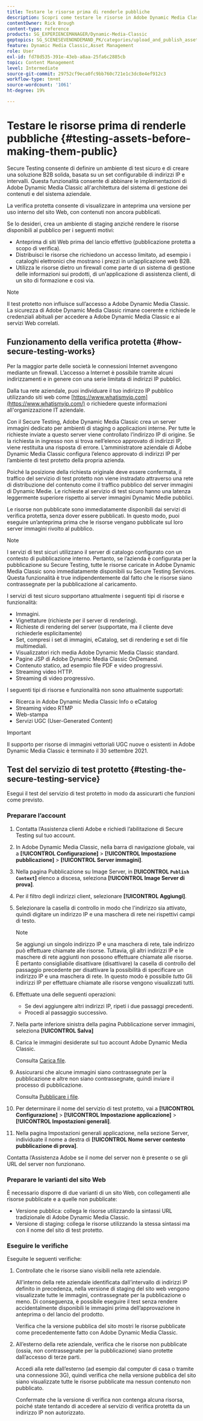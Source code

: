```yaml
---
title: Testare le risorse prima di renderle pubbliche
description: Scopri come testare le risorse in Adobe Dynamic Media Classic prima di renderle pubbliche.
contentOwner: Rick Brough
content-type: reference
products: SG_EXPERIENCEMANAGER/Dynamic-Media-Classic
geptopics: SG_SCENESEVENONDEMAND_PK/categories/upload_and_publish_assets
feature: Dynamic Media Classic,Asset Management
role: User
exl-id: fd78d535-391e-43eb-a8aa-25fa6c2885cb
topic: Content Management
level: Intermediate
source-git-commit: 29752cf9eca0fc9bb760c721e1c3dc8e4ef912c3
workflow-type: tm+mt
source-wordcount: '1061'
ht-degree: 19%

---
```


# Testare le risorse prima di renderle pubbliche {#testing-assets-before-making-them-public}

Secure Testing consente di definire un ambiente di test sicuro e di creare una soluzione B2B solida, basata su un set configurabile di indirizzi IP e intervalli. Questa funzionalità consente di abbinare le implementazioni di Adobe Dynamic Media Classic all&#39;architettura del sistema di gestione dei contenuti e del sistema aziendale.

La verifica protetta consente di visualizzare in anteprima una versione per uso interno del sito Web, con contenuti non ancora pubblicati.

Se lo desideri, crea un ambiente di staging anziché rendere le risorse disponibili al pubblico per i seguenti motivi:

* Anteprima di siti Web prima del lancio effettivo (pubblicazione protetta a scopo di verifica).
* Distribuisci le risorse che richiedono un accesso limitato, ad esempio i cataloghi elettronici che mostrano i prezzi in un’applicazione web B2B.
* Utilizza le risorse dietro un firewall come parte di un sistema di gestione delle informazioni sui prodotti, di un&#39;applicazione di assistenza clienti, di un sito di formazione e così via.

>[!NOTE]
>
>Il test protetto non influisce sull’accesso a Adobe Dynamic Media Classic. La sicurezza di Adobe Dynamic Media Classic rimane coerente e richiede le credenziali abituali per accedere a Adobe Dynamic Media Classic e ai servizi Web correlati.

## Funzionamento della verifica protetta {#how-secure-testing-works}

Per la maggior parte delle società le connessioni Internet avvengono mediante un firewall. L’accesso a Internet è possibile tramite alcuni indirizzamenti e in genere con una serie limitata di indirizzi IP pubblici.

Dalla tua rete aziendale, puoi individuare il tuo indirizzo IP pubblico utilizzando siti web come [https://www.whatismyip.com](https://www.whatismyip.com/) o richiedere queste informazioni all&#39;organizzazione IT aziendale.

Con il Secure Testing, Adobe Dynamic Media Classic crea un server immagini dedicato per ambienti di staging o applicazioni interne. Per tutte le richieste inviate a questo server viene controllato l’indirizzo IP di origine. Se la richiesta in ingresso non si trova nell’elenco approvato di indirizzi IP, viene restituita una risposta di errore. L’amministratore aziendale di Adobe Dynamic Media Classic configura l’elenco approvato di indirizzi IP per l’ambiente di test protetto della propria azienda.

Poiché la posizione della richiesta originale deve essere confermata, il traffico del servizio di test protetto non viene instradato attraverso una rete di distribuzione del contenuto come il traffico pubblico del server immagini di Dynamic Medie. Le richieste al servizio di test sicuro hanno una latenza leggermente superiore rispetto ai server immagini Dynamic Medie pubblici.

Le risorse non pubblicate sono immediatamente disponibili dai servizi di verifica protetta, senza dover essere pubblicati. In questo modo, puoi eseguire un’anteprima prima che le risorse vengano pubblicate sul loro server immagini rivolto al pubblico.

>[!NOTE]
>
>I servizi di test sicuri utilizzano il server di catalogo configurato con un contesto di pubblicazione interno. Pertanto, se l’azienda è configurata per la pubblicazione su Secure Testing, tutte le risorse caricate in Adobe Dynamic Media Classic sono immediatamente disponibili su Secure Testing Services. Questa funzionalità è true indipendentemente dal fatto che le risorse siano contrassegnate per la pubblicazione al caricamento.

I servizi di test sicuro supportano attualmente i seguenti tipi di risorse e funzionalità:

<!-- 

Comment Type: remark
Last Modified By: unknown unknown 
Last Modified Date: 

<p>Added videos to list below 9/11/2012. Moved "Render Server requests" from unsupported to supported, listed below on 3/15/2016 as per email from Cynthia March 11, 2016)</p>

 -->

* Immagini.
* Vignettature (richieste per il server di rendering).
* Richieste di rendering del server (supportate, ma il cliente deve richiederle esplicitamente)
* Set, compresi i set di immagini, eCatalog, set di rendering e set di file multimediali.
* Visualizzatori rich media Adobe Dynamic Media Classic standard.
* Pagine JSP di Adobe Dynamic Media Classic OnDemand.
* Contenuto statico, ad esempio file PDF e video progressivi.
* Streaming video HTTP.
* Streaming di video progressivo.

I seguenti tipi di risorse e funzionalità non sono attualmente supportati:

* Ricerca in Adobe Dynamic Media Classic Info o eCatalog
* Streaming video RTMP
* Web-stampa
* Servizi UGC (User-Generated Content)

>[!IMPORTANT]
>
>Il supporto per risorse di immagini vettoriali UGC nuove o esistenti in Adobe Dynamic Media Classic è terminato il 30 settembre 2021.

## Test del servizio di test protetto {#testing-the-secure-testing-service}

Esegui il test del servizio di test protetto in modo da assicurarti che funzioni come previsto.

<!-- >[!NOTE]
>
>*If you do not mention any IPs under **[!UICONTROL Setup]** > **[!UICONTROL Application Setup]** > **[!UICONTROL Publish Setup]** > **[!UICONTROL Image Server]** > **[!UICONTROL Test Image Service]***: If you add an IP only, that IP is able to call the assets and no other IP are allowed to make the calls. As long there is no IP mentioned under that section, all IPs are allowed to make the calls for the assets, and they show up. -->

### Preparare l’account

<!-- 

Comment Type: remark
Last Modified By: unknown unknown 
Last Modified Date: 

<p>RB: Rewrote entire steps under "Prepare your account" 9/10/2012</p>

 -->

1. Contatta l’Assistenza clienti Adobe e richiedi l’abilitazione di Secure Testing sul tuo account.
1. In Adobe Dynamic Media Classic, nella barra di navigazione globale, vai a **[!UICONTROL Configurazione]** > **[!UICONTROL Impostazione pubblicazione]** > **[!UICONTROL Server immagini]**.
1. Nella pagina Pubblicazione su Image Server, in **[!UICONTROL `Publish Context`]** elenco a discesa, seleziona **[!UICONTROL Image Server di prova]**.
1. Per il filtro degli indirizzi client, selezionare **[!UICONTROL Aggiungi]**.
1. Selezionare la casella di controllo in modo che l&#39;indirizzo sia attivato, quindi digitare un indirizzo IP e una maschera di rete nei rispettivi campi di testo.

   >[!NOTE]
   >
   >Se aggiungi un singolo indirizzo IP e una maschera di rete, tale indirizzo può effettuare chiamate alle risorse. Tuttavia, gli altri indirizzi IP e le maschere di rete aggiunti non possono effettuare chiamate alle risorse. È pertanto consigliabile disattivare (disattivare) la casella di controllo del passaggio precedente per disattivare la possibilità di specificare un indirizzo IP e una maschera di rete. In questo modo è possibile *tutto* Gli indirizzi IP per effettuare chiamate alle risorse vengono visualizzati tutti.

1. Effettuate una delle seguenti operazioni:
   * Se devi aggiungere altri indirizzi IP, ripeti i due passaggi precedenti.
   * Procedi al passaggio successivo.
1. Nella parte inferiore sinistra della pagina Pubblicazione server immagini, seleziona **[!UICONTROL Salva]**
1. Carica le immagini desiderate sul tuo account Adobe Dynamic Media Classic.

   Consulta [Carica file](uploading-files.md#uploading_files).

1. Assicurarsi che alcune immagini siano contrassegnate per la pubblicazione e altre non siano contrassegnate, quindi inviare il processo di pubblicazione.

   Consulta [Pubblicare i file](publishing-files.md#publishing_files).

1. Per determinare il nome del servizio di test protetto, vai a **[!UICONTROL Configurazione]** > **[!UICONTROL Impostazione applicazione]** > **[!UICONTROL Impostazioni generali]**.
1. Nella pagina Impostazioni generali applicazione, nella sezione Server, individuate il nome a destra di **[!UICONTROL Nome server contesto pubblicazione di prova]**.

Contatta l’Assistenza Adobe se il nome del server non è presente o se gli URL del server non funzionano.

### Preparare le varianti del sito Web

È necessario disporre di due varianti di un sito Web, con collegamenti alle risorse pubblicate e a quelle non pubblicate:

* Versione pubblica: collega le risorse utilizzando la sintassi URL tradizionale di Adobe Dynamic Media Classic.
* Versione di staging: collega le risorse utilizzando la stessa sintassi ma con il nome del sito di test protetto.

### Eseguire le verifiche

Eseguite le seguenti verifiche:

1. Controllate che le risorse siano visibili nella rete aziendale.

   All’interno della rete aziendale identificata dall’intervallo di indirizzi IP definito in precedenza, nella versione di staging del sito web vengono visualizzate tutte le immagini, contrassegnate per la pubblicazione o meno. Di conseguenza, è possibile eseguire il test senza rendere accidentalmente disponibili le immagini prima dell’approvazione in anteprima o del lancio del prodotto.

   Verifica che la versione pubblica del sito mostri le risorse pubblicate come precedentemente fatto con Adobe Dynamic Media Classic.

1. All’esterno della rete aziendale, verifica che le risorse non pubblicate (ossia, non contrassegnate per la pubblicazione) siano protette dall’accesso di terze parti.

   Accedi alla rete dall’esterno (ad esempio dal computer di casa o tramite una connessione 3G), quindi verifica che nella versione pubblica del sito siano visualizzate tutte le risorse pubblicate ma nessun contenuto non pubblicato.

   Confermate che la versione di verifica non contenga alcuna risorsa, poiché state tentando di accedere al servizio di verifica protetta da un indirizzo IP non autorizzato.
